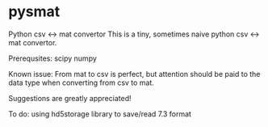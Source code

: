 # pysmat
Python csv &lt;-> mat convertor
This is a tiny, sometimes naive python csv <-> mat convertor.

Prerequsites:
scipy
numpy


Known issue:
From mat to csv is perfect, but attention should be paid to the data type when converting from csv to mat.

Suggestions are greatly appreciated!

To do:
using hd5storage library to save/read 7.3 format

